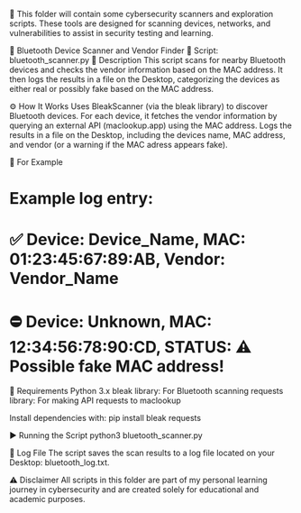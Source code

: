 📁 This folder will contain some cybersecurity scanners and exploration scripts. 
These tools are designed for scanning devices, networks, and vulnerabilities to assist in security testing and learning.

🔐 Bluetooth Device Scanner and Vendor Finder
📄 Script: bluetooth_scanner.py
🧠 Description
This script scans for nearby Bluetooth devices and checks the vendor information based on the MAC address. 
It then logs the results in a file on the Desktop, categorizing the devices as either real or possibly fake based on the MAC address.

⚙️ How It Works
Uses BleakScanner (via the bleak library) to discover Bluetooth devices.
For each device, it fetches the vendor information by querying an external API (maclookup.app) using the MAC address.
Logs the results in a file on the Desktop, including the devices name, MAC address, and vendor (or a warning if the MAC adress appears fake).

🧪  For Example
# Example log entry:
# ✅ Device: Device_Name, MAC: 01:23:45:67:89:AB, Vendor: Vendor_Name
# ⛔ Device: Unknown, MAC: 12:34:56:78:90:CD, STATUS: ⚠️ Possible fake MAC address!
                                                                                                
🔧 Requirements
Python 3.x
bleak library: For Bluetooth scanning
requests library: For making API requests to maclookup

Install dependencies with:
pip install bleak requests
                                                                                                
▶️ Running the Script
python3 bluetooth_scanner.py
                                                                                                
💾 Log File
The script saves the scan results to a log file located on your Desktop: bluetooth_log.txt.

⚠️ Disclaimer
All scripts in this folder are part of my personal learning journey in cybersecurity and are created solely for educational and academic purposes.

